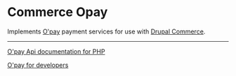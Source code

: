 Commerce Opay
===============

Implements [O'pay](https://www.opay.tw/) payment services
for use with [Drupal Commerce](http://drupal.org/project/commerce).

---

[O'pay Api documentation for PHP](https://www.opay.tw/Content/files/O_Pay_047.pdf) 

[O'pay for developers](https://developers.allpay.com.tw/Prepare/Intro) 

